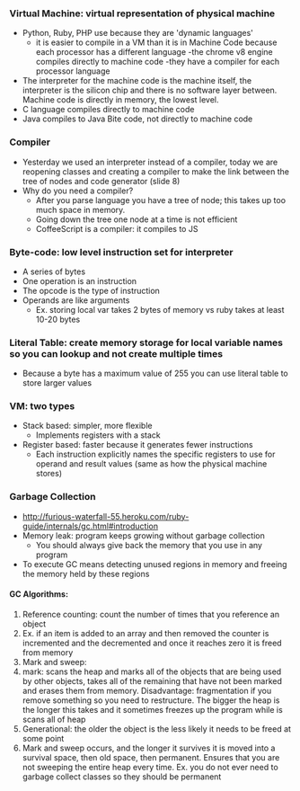 ### Virtual Machine: virtual representation of physical machine
- Python, Ruby, PHP use because they are 'dynamic languages'
  - it is easier to compile in a VM than it is in Machine Code because each processor has a different language
  -the chrome v8 engine compiles directly to machine code
    -they have a compiler for each processor language
- The interpreter for the machine code is the machine itself, the interpreter is the silicon chip and there is no software layer between. Machine code is directly in memory, the lowest level.
- C language compiles directly to machine code
- Java compiles to Java Bite code, not directly to machine code

### Compiler
- Yesterday we used an interpreter instead of a compiler, today we are reopening classes and creating a compiler to make the link between the tree of nodes and code generator (slide 8)
- Why do you need a compiler?
  - After you parse language you have a tree of node; this takes up too much space in memory.
  - Going down the tree one node at a time is not efficient
  - CoffeeScript is a compiler: it compiles to JS

### Byte-code: low level instruction set for interpreter
- A series of bytes
- One operation is an instruction
- The opcode is the type of instruction
- Operands are like arguments
  - Ex. storing local var takes 2 bytes of memory vs ruby takes at least 10-20 bytes

### Literal Table: create memory storage for local variable names so you can lookup and not create multiple times
- Because a byte has a maximum value of 255 you can use literal table to store larger values

### VM: two types
- Stack based: simpler, more flexible
  - Implements registers with a stack
- Register based: faster because it generates fewer instructions
  - Each instruction explicitly names the specific registers to use for operand and result values (same as how the physical machine stores)

### Garbage Collection
- http://furious-waterfall-55.heroku.com/ruby-guide/internals/gc.html#introduction
- Memory leak: program keeps growing without garbage collection
  - You should always give back the memory that you use in any program
- To execute GC means detecting unused regions in memory and freeing the memory held by these regions

#### GC Algorithms:
1. Reference counting: count the number of times that you reference an object
  1. Ex. if an item is added to an array and then removed the counter is incremented and the decremented and once it reaches zero it is freed from memory
1. Mark and sweep:
  1. mark: scans the heap and marks all of the objects that are being used by other objects, takes all of the remaining that have not been marked and erases them from memory. Disadvantage: fragmentation if you remove something so you need to restructure. The bigger the heap is the longer this takes and it sometimes freezes up the program while is scans all of heap
1. Generational: the older the object is the less likely it needs to be freed at some point
  1. Mark and sweep occurs, and the longer it survives it is moved into a survival space, then old space, then permanent. Ensures that you are not sweeping the entire heap every time. Ex. you do not ever need to garbage collect classes so they should be permanent
